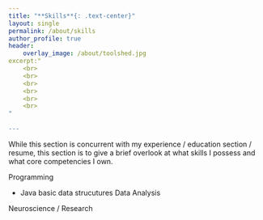 ```yaml
---
title: "**Skills**{: .text-center}"
layout: single
permalink: /about/skills
author_profile: true
header:
    overlay_image: /about/toolshed.jpg
excerpt:"
    <br>
    <br>
    <br>
    <br>
    <br>
    <br>
"
    
---
```


While this section is concurrent with my experience / education section / resume, this section is to give a brief overlook at what skills I possess and what core competencies I own. 

Programming 
  * Java
    basic data strucutures 
Data Analysis 

Neuroscience / Research 
